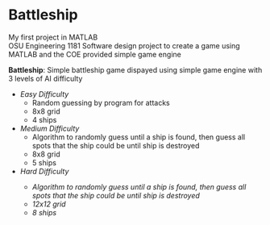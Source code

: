 # Battleship
My first project in MATLAB <br />
OSU Engineering 1181 Software design project to create a game using MATLAB and the COE provided simple game engine <br />

**Battleship**: Simple battleship game dispayed using simple game engine with 3 levels of AI difficulty <br />
 <ul> 
  <li><i>Easy Difficulty</i>
    <ul>
      <li>Random guessing by program for attacks</li>
      <li>8x8 grid</li>
      <li>4 ships</li>
    </ul>
  </li>
  <li><i>Medium Difficulty</i>
    <ul>
      <li>Algorithm to randomly guess until a ship is found, then guess all spots that the ship could be until ship is destroyed</li>
      <li>8x8 grid</li>
      <li>5 ships</li>
    </ul>
  </li>
  <li><i>Hard Difficulty</li>
    <ul>
      <li>Algorithm to randomly guess until a ship is found, then guess all spots that the ship could be until ship is destroyed</li>
      <li>12x12 grid</li>
      <li>8 ships</li>
    </ul>
  </li>
 </ul>
